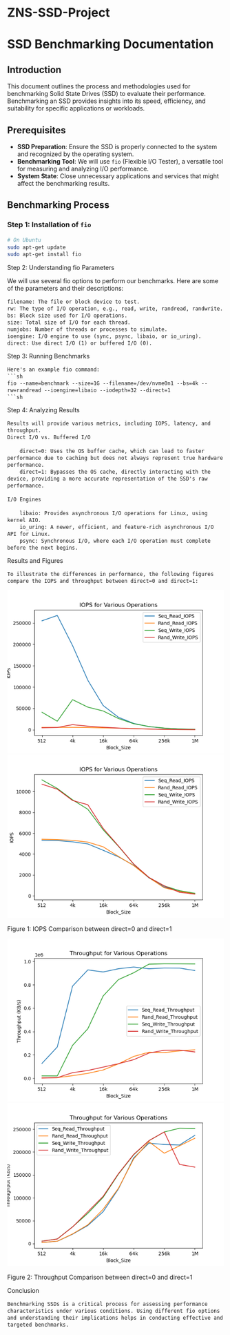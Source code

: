 # ZNS-SSD-Project

# SSD Benchmarking Documentation

## Introduction

This document outlines the process and methodologies used for benchmarking Solid State Drives (SSD) to evaluate their performance. Benchmarking an SSD provides insights into its speed, efficiency, and suitability for specific applications or workloads.

## Prerequisites

- **SSD Preparation**: Ensure the SSD is properly connected to the system and recognized by the operating system.
- **Benchmarking Tool**: We will use `fio` (Flexible I/O Tester), a versatile tool for measuring and analyzing I/O performance.
- **System State**: Close unnecessary applications and services that might affect the benchmarking results.

## Benchmarking Process

### Step 1: Installation of `fio`

```sh
# On Ubuntu
sudo apt-get update
sudo apt-get install fio
```

Step 2: Understanding fio Parameters

We will use several fio options to perform our benchmarks. Here are some of the parameters and their descriptions:

    filename: The file or block device to test.
    rw: The type of I/O operation, e.g., read, write, randread, randwrite.
    bs: Block size used for I/O operations.
    size: Total size of I/O for each thread.
    numjobs: Number of threads or processes to simulate.
    ioengine: I/O engine to use (sync, psync, libaio, or io_uring).
    direct: Use direct I/O (1) or buffered I/O (0).

Step 3: Running Benchmarks

    Here's an example fio command:
    ```sh
    fio --name=benchmark --size=1G --filename=/dev/nvme0n1 --bs=4k --rw=randread --ioengine=libaio --iodepth=32 --direct=1
    ```sh

Step 4: Analyzing Results

    Results will provide various metrics, including IOPS, latency, and throughput.
    Direct I/O vs. Buffered I/O

        direct=0: Uses the OS buffer cache, which can lead to faster performance due to caching but does not always represent true hardware performance.
        direct=1: Bypasses the OS cache, directly interacting with the device, providing a more accurate representation of the SSD's raw performance.

    I/O Engines

        libaio: Provides asynchronous I/O operations for Linux, using kernel AIO.
        io_uring: A newer, efficient, and feature-rich asynchronous I/O API for Linux.
        psync: Synchronous I/O, where each I/O operation must complete before the next begins.

Results and Figures

    To illustrate the differences in performance, the following figures compare the IOPS and throughput between direct=0 and direct=1:

![](block_size/IOPS_Plot.png)
![](block_size/IOPS_Plot_direct.png)

Figure 1: IOPS Comparison between direct=0 and direct=1

![](block_size/Throughput_Plot.png)
![](block_size/Throughput_Plot_direct.png)

Figure 2: Throughput Comparison between direct=0 and direct=1

Conclusion

    Benchmarking SSDs is a critical process for assessing performance characteristics under various conditions. Using different fio options and understanding their implications helps in conducting effective and targeted benchmarks.
